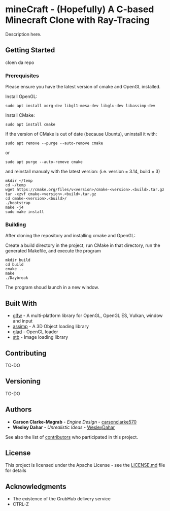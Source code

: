 # mineCraft - (Hopefully) A C-based Minecraft Clone with Ray-Tracing

Description here.

## Getting Started

cloen da repo

### Prerequisites

Please ensure you have the latest version of cmake and OpenGL installed.

Install OpenGL:
```
sudo apt install xorg-dev libgl1-mesa-dev libglu-dev libassimp-dev
```

Install CMake:
```
sudo apt install cmake
```

If the version of CMake is out of date (because Ubuntu), uninstall it with:
```
sudo apt remove --purge --auto-remove cmake
```
or
```
sudo apt purge --auto-remove cmake
```

and reinstall manualy with the latest version:
(i.e. version = 3.14, build = 3)
```
mkdir ~/temp
cd ~/temp
wget https://cmake.org/files/v<version>/cmake-<version>.<build>.tar.gz
tar -xzvf cmake-<version>.<build>.tar.gz
cd cmake-<version>.<build>/
./bootstrap
make -j4
sudo make install
```

### Building

After cloning the repository and installing cmake and OpenGL:

Create a build directory in the project, run CMake in that directory,
run the generated Makefile, and execute the program
```
mkdir build
cd build
cmake ..
make
./Daybreak
```

The program shoud launch in a new window.

## Built With

* [glfw](https://github.com/glfw/glfw) - A multi-platform library for OpenGL, OpenGL ES, Vulkan, window and input 
* [assimp](https://github.com/assimp/assimp) - A 3D Object loading library
* [glad](https://github.com/Dav1dde/glad) - OpenGL loader
* [stb](https://github.com/nothings/stb) - Image loading library

## Contributing

TO-DO

## Versioning

TO-DO

## Authors

* **Carson Clarke-Magrab** - *Engine Design* - [carsonclarke570](https://github.com/carsonclarke570)
* **Wesley Dahar** - *Unrealistic Ideas* - [WesleyDahar](https://github.com/WesleyDahar)

See also the list of [contributors](https://github.com/carsonclarke570/mineCraft/graphs/contributors) who participated in this project.

## License

This project is licensed under the Apache License - see the [LICENSE.md](LICENSE) file for details

## Acknowledgments

* The existence of the GrubHub delivery service
* CTRL-Z
